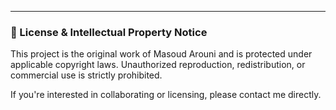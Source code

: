 ---
### 🚫 License & Intellectual Property Notice

This project is the original work of Masoud Arouni and is protected under applicable copyright laws. Unauthorized reproduction, redistribution, or commercial use is strictly prohibited.

If you're interested in collaborating or licensing, please contact me directly.
